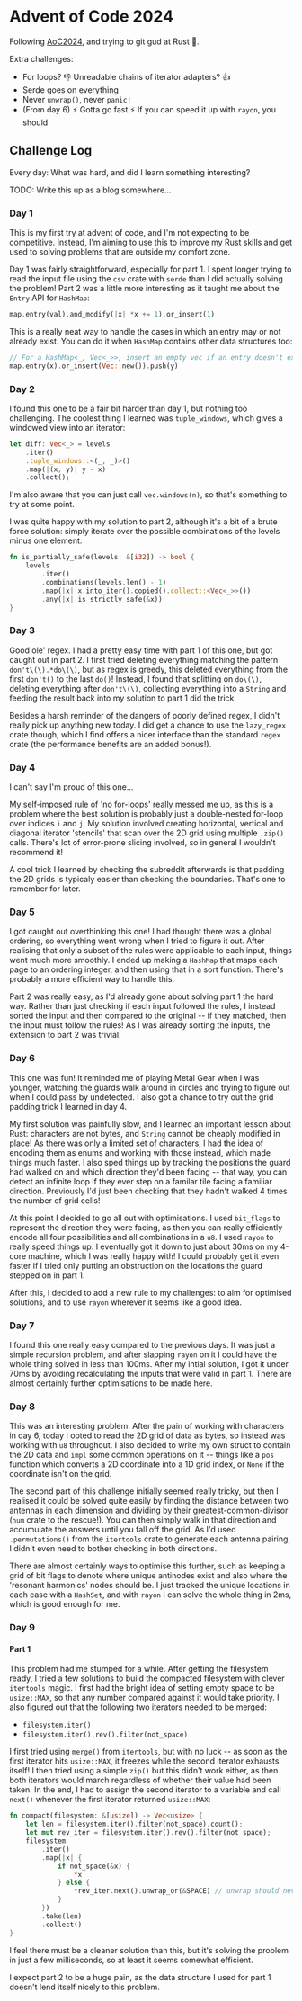 # Advent of Code 2024

Following [AoC2024](https://adventofcode.com/2024), and trying to git gud at Rust :crab:.

Extra challenges:

- For loops? :thumbsdown: Unreadable chains of iterator adapters? :thumbsup:
- Serde goes on everything
- Never `unwrap()`, never `panic!`
- (From day 6) :zap: Gotta go fast :zap: If you can speed it up with `rayon`, you should

## Challenge Log

Every day: What was hard, and did I learn something interesting?

TODO: Write this up as a blog somewhere...

### Day 1

This is my first try at advent of code, and I'm not expecting to be competitive. Instead,
I'm aiming to use this to improve my Rust skills and get used to solving problems that are
outside my comfort zone.

Day 1 was fairly straightforward, especially for part 1. I spent longer trying to read the
input file using the `csv` crate with `serde` than I did actually solving the problem!
Part 2 was a little more interesting as it taught me about the `Entry` API for `HashMap`:

```rust
map.entry(val).and_modify(|x| *x += 1).or_insert(1)
```

This is a really neat way to handle the cases in which an entry may or not already exist.
You can do it when `HashMap` contains other data structures too:

```rust
// For a HashMap<_, Vec<_>>, insert an empty vec if an entry doesn't exist yet
map.entry(x).or_insert(Vec::new()).push(y)
```

### Day 2

I found this one to be a fair bit harder than day 1, but nothing too challenging. The
coolest thing I learned was `tuple_windows`, which gives a windowed view into an
iterator:

```rust
let diff: Vec<_> = levels
    .iter()
    .tuple_windows::<(_, _)>()
    .map(|(x, y)| y - x)
    .collect();
```

I'm also aware that you can just call `vec.windows(n)`, so that's something to try at
some point.

I was quite happy with my solution to part 2, although it's a bit of a brute force
solution: simply iterate over the possible combinations of the levels minus one element.

```rust
fn is_partially_safe(levels: &[i32]) -> bool {
    levels
        .iter()
        .combinations(levels.len() - 1)
        .map(|x| x.into_iter().copied().collect::<Vec<_>>())
        .any(|x| is_strictly_safe(&x))
}
```

### Day 3

Good ole' regex. I had a pretty easy time with part 1 of this one, but got caught out
in part 2. I first tried deleting everything matching the pattern `don't\(\).*do\(\)`,
but as regex is greedy, this deleted everything from the first `don't()` to the last
`do()`! Instead, I found that splitting on `do\(\)`, deleting everything after
`don't\(\)`, collecting everything into a `String` and feeding the result back into
my solution to part 1 did the trick.

Besides a harsh reminder of the dangers of poorly defined regex, I didn't really pick
up anything new today. I did get a chance to use the `lazy_regex` crate though, which
I find offers a nicer interface than the standard `regex` crate (the performance
benefits are an added bonus!).

### Day 4

I can't say I'm proud of this one...

My self-imposed rule of 'no for-loops' really messed me up, as this is a problem where
the best solution is probably just a double-nested for-loop over indices `i` and `j`.
My solution involved creating horizontal, vertical and diagonal iterator 'stencils'
that scan over the 2D grid using multiple `.zip()` calls. There's lot of error-prone
slicing involved, so in general I wouldn't recommend it!

A cool trick I learned by checking the subreddit afterwards is that padding the 2D
grids is typicaly easier than checking the boundaries. That's one to remember for
later.

### Day 5

I got caught out overthinking this one! I had thought there was a global ordering,
so everything went wrong when I tried to figure it out. After realising that only
a subset of the rules were applicable to each input, things went much more smoothly.
I ended up making a `HashMap` that maps each page to an ordering integer, and then
using that in a sort function. There's probably a more efficient way to handle this.

Part 2 was really easy, as I'd already gone about solving part 1 the hard way. Rather
than just checking if each input followed the rules, I instead sorted the input and
then compared to the original -- if they matched, then the input must follow the
rules! As I was already sorting the inputs, the extension to part 2 was trivial.

### Day 6

This one was fun! It reminded me of playing Metal Gear when I was younger, watching
the guards walk around in circles and trying to figure out when I could pass by
undetected. I also got a chance to try out the grid padding trick I learned in
day 4.

My first solution was painfully slow, and I learned an important lesson about Rust:
characters are not bytes, and `String` cannot be cheaply modified in place! As there
was only a limited set of characters, I had the idea of encoding them as enums and
working with those instead, which made things much faster. I also sped things up
by tracking the positions the guard had walked on and which direction they'd been
facing -- that way, you can detect an infinite loop if they ever step on a familar
tile facing a familiar direction. Previously I'd just been checking that they hadn't
walked 4 times the number of grid cells!

At this point I decided to go all out with optimisations. I used `bit_flags` to
represent the direction they were facing, as then you can really efficiently encode
all four possibilities and all combinations in a `u8`. I used `rayon` to really speed
things up. I eventually got it down to just about 30ms on my 4-core machine, which I
was really happy with! I could probably get it even faster if I tried only putting 
an obstruction on the locations the guard stepped on in part 1.

After this, I decided to add a new rule to my challenges: to aim for optimised
solutions, and to use `rayon` wherever it seems like a good idea.

### Day 7

I found this one really easy compared to the previous days. It was just a simple
recursion problem, and after slapping `rayon` on it I could have the whole thing
solved in less than 100ms. After my intial solution, I got it under 70ms by
avoiding recalculating the inputs that were valid in part 1. There are almost
certainly further optimisations to be made here.

### Day 8

This was an interesting problem. After the pain of working with characters in day 6,
today I opted to read the 2D grid of data as bytes, so instead was working with `u8`
throughout. I also decided to write my own struct to contain the 2D data and `impl`
some common operations on it -- things like a `pos` function which converts a 2D
coordinate into a 1D grid index, or `None` if the coordinate isn't on the grid.

The second part of this challenge initially seemed really tricky, but then I realised
it could be solved quite easily by finding the distance between two antennas in each
dimension and dividing by their greatest-common-divisor (`num` crate to the rescue!).
You can then simply walk in that direction and accumulate the answers until you fall
off the grid. As I'd used `.permutations()` from the `itertools` crate to generate
each antenna pairing, I didn't even need to bother checking in both directions.

There are almost certainly ways to optimise this further, such as keeping a grid of
bit flags to denote where unique antinodes exist and also where the 'resonant harmonics'
nodes should be. I just tracked the unique locations in each case with a `HashSet`,
and with `rayon` I can solve the whole thing in 2ms, which is good enough for me.

### Day 9

#### Part 1

This problem had me stumped for a while. After getting the filesystem ready, I tried a
few solutions to build the compacted filesystem with clever `itertools` magic. I first
had the bright idea of setting empty space to be `usize::MAX`, so that any number
compared against it would take priority. I also figured out that the following two
iterators needed to be merged:

- `filesystem.iter()`
- `filesystem.iter().rev().filter(not_space)`

I first tried using `merge()` from `itertools`, but with no luck -- as soon as the first
iterator hits `usize::MAX`, it freezes while the second iterator exhausts itself! I then
tried using a simple `zip()` but this didn't work either, as then both iterators would
march regardless of whether their value had been taken. In the end, I had to assign the
second iterator to a variable and call `next()` whenever the first iterator returned
`usize::MAX`:

```rust
fn compact(filesystem: &[usize]) -> Vec<usize> {
    let len = filesystem.iter().filter(not_space).count();
    let mut rev_iter = filesystem.iter().rev().filter(not_space);
    filesystem
        .iter()
        .map(|x| {
            if not_space(&x) {
                *x
            } else {
                *rev_iter.next().unwrap_or(&SPACE) // unwrap should never fail
            }
        })
        .take(len)
        .collect()
}
```

I feel there must be a cleaner solution than this, but it's solving the problem in just
a few milliseconds, so at least it seems somewhat efficient.

I expect part 2 to be a huge pain, as the data structure I used for part 1 doesn't
lend itself nicely to this problem.
